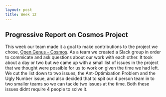 ```yaml
---
layout: post
title: Week 12
---
```

## Progressive Report on Cosmos Project

This week our team made it a goal to make contributions to the project we chose, [Open Genus - Cosmos](https://github.com/OpenGenus/cosmos). As a team we created a Slack group in order to commicate and ask questions about our work with each other. It took about a day or two but we came up with a small list of issues in the project that we thought were possible for us to work on given the time we had left. We cut the list down to two issues, the Ant-Optimixation Problem and the Ugly Number issue, and also decided that to spit our 4 person team in to two smaller teams so we can tackle two issues at the time. Both these issues didnt require 4 people to solve it. 
